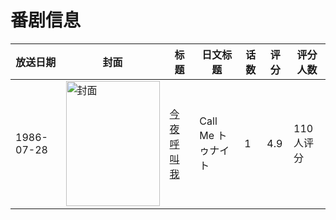 # 番剧信息

|放送日期|封面|标题|日文标题|话数|评分|评分人数|
|---|---|---|---|---|---|---|
|1986-07-28|<img src="/img/no_icon_subject.png" alt="封面" style="width:150px;height:200px;object-fit:cover;">|[今夜呼叫我](https://bangumi.tv/subject/50222)|Call Me トゥナイト|1|4.9|110人评分|
